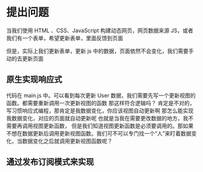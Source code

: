 # 提出问题

当我们使用 HTML 、CSS、JavaScript 构建动态网页，网页数据来源 JS，或者我们有一个表单，希望更新表单，里面反馈到页面

但是，实际上我们更新表单，更新 js 中的数据，页面依然不会变化，我们需要手动的去更新页面

## 原生实现响应式

代码在 main.js 中。可以看到每次更新 User 数据，我们需要先写一个更新视图的函数。都需要重新调用一次更新视图的函数
那这样符合逻辑吗？
肯定是不对的，写习惯响应式编程，那肯定是我数据变化，你应该视图自动更新啊
那怎么能实现我数据变化，对应的页面就自动更新呢
也就是当我在需要更改数据的地方，我不需要再调用视图更新函数，
但是我们知道视图更新函数是必须要调用的。那如果不想在数据更新后调用更新视图函数。我们可不可以专门找一个“人”来盯着数据变化，当数据变化之后就调用更新视图函数呢？

## 通过发布订阅模式来实现
